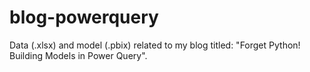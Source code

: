 # blog-powerquery

Data (.xlsx) and model (.pbix) related to my blog titled: "Forget Python! Building Models in Power Query".

